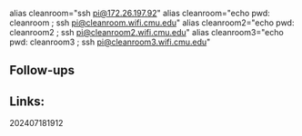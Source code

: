 alias cleanroom="ssh pi@172.26.197.92"
alias cleanroom="echo pwd: cleanroom ; ssh pi@cleanroom.wifi.cmu.edu"
alias cleanroom2="echo pwd: cleanroom2 ; ssh pi@cleanroom2.wifi.cmu.edu"
alias cleanroom3="echo pwd: cleanroom3 ; ssh pi@cleanroom3.wifi.cmu.edu"


## Follow-ups


## Links: 



202407181912
